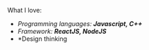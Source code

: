What I love:
* *Programming languages: **Javascript, C++***
* *Framework: **ReactJS, NodeJS***
* *Design thinking
